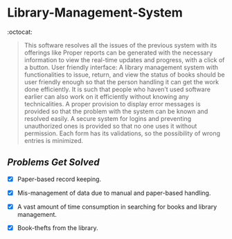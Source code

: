 # Library-Management-System 
:octocat:
> This software resolves all the issues of the previous system with its offerings like
Proper reports can be generated with the necessary information to view the real-time updates and progress, with a click of a button.
User friendly interface: A library management system with functionalities to issue, return, and view the status of books should be user
friendly enough so that the person handling it can get the work done efficiently. It is such that people who haven’t used software earlier 
can also work on it efficiently without knowing any technicalities.
A proper provision to display error messages is provided so that the problem with the system can be known and resolved easily.
A secure system for logins and preventing unauthorized ones is provided so that no one uses it without permission.
Each form has its validations, so the possibility of wrong entries is minimized.

## *Problems Get Solved*
- [x] Paper-based record keeping.
- [x] Mis-management of data due to manual and paper-based handling.
- [x] A vast amount of time consumption in searching for books and library management.
- [x] Book-thefts from the library.


